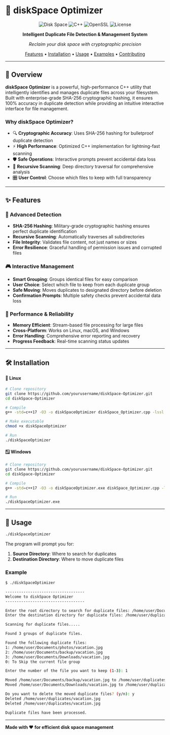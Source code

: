 # 🚀 diskSpace Optimizer

<div align="center">

![Disk Space](https://img.shields.io/badge/Disk%20Space-Optimizer-blue?style=for-the-badge&logo=hard-drive)
![C++](https://img.shields.io/badge/C++-17-orange?style=for-the-badge&logo=cplusplus)
![OpenSSL](https://img.shields.io/badge/OpenSSL-SHA256-green?style=for-the-badge&logo=openssl)
![License](https://img.shields.io/badge/License-MIT-yellow?style=for-the-badge)

**Intelligent Duplicate File Detection & Management System**

*Reclaim your disk space with cryptographic precision*

[Features](#-features) • [Installation](#-installation) • [Usage](#-usage) • [Examples](#-examples) • [Contributing](#-contributing)

</div>

---

## 🎯 Overview

**diskSpace Optimizer** is a powerful, high-performance C++ utility that intelligently identifies and manages duplicate files across your filesystem. Built with enterprise-grade SHA-256 cryptographic hashing, it ensures 100% accuracy in duplicate detection while providing an intuitive interactive interface for file management.

### Why diskSpace Optimizer?

- 🔍 **Cryptographic Accuracy**: Uses SHA-256 hashing for bulletproof duplicate detection
- ⚡ **High Performance**: Optimized C++ implementation for lightning-fast scanning
- 🛡️ **Safe Operations**: Interactive prompts prevent accidental data loss
- 📁 **Recursive Scanning**: Deep directory traversal for comprehensive analysis
- 🎛️ **User Control**: Choose which files to keep with full transparency

---

## ✨ Features

### 🔐 Advanced Detection
- **SHA-256 Hashing**: Military-grade cryptographic hashing ensures perfect duplicate identification
- **Recursive Scanning**: Automatically traverses all subdirectories
- **File Integrity**: Validates file content, not just names or sizes
- **Error Resilience**: Graceful handling of permission issues and corrupted files

### 🎮 Interactive Management
- **Smart Grouping**: Groups identical files for easy comparison
- **User Choice**: Select which file to keep from each duplicate group
- **Safe Moving**: Moves duplicates to designated directory before deletion
- **Confirmation Prompts**: Multiple safety checks prevent accidental data loss

### 🚀 Performance & Reliability
- **Memory Efficient**: Stream-based file processing for large files
- **Cross-Platform**: Works on Linux, macOS, and Windows
- **Error Handling**: Comprehensive error reporting and recovery
- **Progress Feedback**: Real-time scanning status updates

---

## 🛠️ Installation

#### 🐧 Linux
```bash
# Clone repository
git clone https://github.com/yourusername/diskSpace-Optimizer.git
cd diskSpace-Optimizer

# Compile
g++ -std=c++17 -O3 -o diskSpaceOptimizer diskSpace_Optimizer.cpp -lssl -lcrypto

# Make executable
chmod +x diskSpaceOptimizer

# Run
./diskSpaceOptimizer
```

#### 🪟 Windows
```bash
# Clone repository
git clone https://github.com/yourusername/diskSpace-Optimizer.git
cd diskSpace-Optimizer

# Compile
g++ -std=c++17 -O3 -o diskSpaceOptimizer.exe diskSpace_Optimizer.cpp -lssl -lcrypto

# Run
./diskSpaceOptimizer.exe
```

---

## 🚀 Usage

```bash
./diskSpaceOptimizer
```

The program will prompt you for:
1. **Source Directory**: Where to search for duplicates
2. **Destination Directory**: Where to move duplicate files

### Example

```bash
$ ./diskSpaceOptimizer

-----------------------------------
Welcome to diskSpace Optimizer
-----------------------------------

Enter the root directory to search for duplicate files: /home/user/Documents
Enter the destination directory for duplicate files: /home/user/duplicates

Scanning for duplicate files.....

Found 3 groups of duplicate files.

Found the following duplicate files:
1: /home/user/Documents/photos/vacation.jpg
2: /home/user/Documents/backup/vacation.jpg
3: /home/user/Documents/Downloads/vacation.jpg
0: To Skip the current file group

Enter the number of the file you want to keep (1-3): 1

Moved /home/user/Documents/backup/vacation.jpg to /home/user/duplicates/vacation.jpg
Moved /home/user/Documents/Downloads/vacation.jpg to /home/user/duplicates/vacation.jpg

Do you want to delete the moved duplicate files? (y/n): y
Deleted /home/user/duplicates/vacation.jpg
Deleted /home/user/duplicates/vacation.jpg

Duplicate files have been processed.
```

---

**Made with ❤️ for efficient disk space management**
